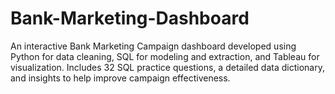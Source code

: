 # Bank-Marketing-Dashboard
An interactive Bank Marketing Campaign dashboard developed using Python for data cleaning, SQL for modeling and extraction, and Tableau for visualization. Includes 32 SQL practice questions, a detailed data dictionary, and insights to help improve campaign effectiveness.
